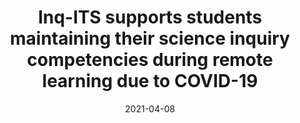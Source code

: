 ---
title: "Inq-ITS supports students maintaining their science inquiry competencies during remote learning due to COVID-19"
collection: publications
permalink: /publication/2021-AERA-Poster
date: 2021-04-08
venue: 'American Educational Research Association (AERA) Annual Meeting'
authors: 'Amy Adair, Rachel Dickler, Janice Gober, Jeremy Lee'
paperurl: 'http://aadair3.github.io/files/papers/2021-AERA-Poster.pdf'
link: 'https://aera21-aera.ipostersessions.com/?s=9E-AB-07-F9-33-E4-C5-F2-9D-47-69-20-AB-39-44-E1'
citation: 'Adair, A., Dickler, R., Gobert, J. & Lee, J. (2021, April). Inq-ITS supports students maintaining their science inquiry competencies during remote learning due to COVID-19 [Poster presentation]. American Educational Research Association (AERA) Annual Meeting.'
tags: [Peer-Reviewed Conference Presentations]
---